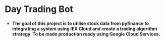 # Day Trading Bot
* #### The goal of this project is to utilise stock data from pyfinance to integrating a system using IEX Cloud and create a trading algorithm strategy. To be made production ready using Google Cloud Services.

